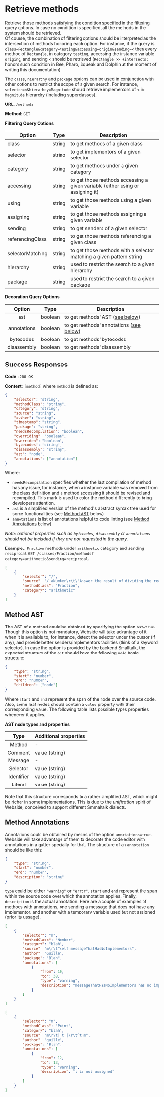 # Retrieve methods

Retrieve those methods satisfying the condition specified in the filtering query options. In case no condition is specified, all the methods in the system should be retrieved.\
Of course, the combination of filtering options should be interpreted as the intersection of methods honoring each option. For instance, if the query is `class=Rectangle&category=testing&accessing=origin&sending=<` then every method of `Rectangle`, in category `testing`, accessing the instance variable `origing`, and sending `<` should be retrieved (`Rectangle >> #intersects:` honors such condition in Bee, Pharo, Squeak and Dolphin at the moment of writing this documentation).

The `class`, `hierarchy` and `package` options can be used in conjunction with other options to restrict the scope of a given search. For instance, `selector=<&hierarhcy=Magnitude` should retrieve implementors of `<` in `Magnitude` hierarchy (including superclasses).

**URL**: `/methods`

**Method**: `GET`

**Filtering Query Options**

| Option           |  Type  | Description                                                                    |
| ---------------- | :----: | ------------------------------------------------------------------------------ |
| class            | string | to get methods of a given class                                                |
| selector         | string | to get implementors of a given selector                                        |
| category         | string | to get methods under a given category                                          |
| accessing        | string | to get those methods accessing a given variable (either using or assigning it) |
| using            | string | to get those methods using a given variable                                    |
| assigning        | string | to get those methods assigning a given variable                                |
| sending          | string | to get senders of a given selector                                             |
| referencingClass | string | to get those methods referencing a given class                                 |
| selectorMatching | string | to get those methods with a selector matching a given pattern string           |
| hierarchy        | string | used to restrict the search to a given hierarchy                               |
| package          | string | used to restrict the search to a given package                                 |

**Decoration Query Options**

|   Option    |  Type   | Description                                                    |
| :---------: | :-----: | -------------------------------------------------------------- |
|     ast     | boolean | to get methods' AST ([see below](#method-ast))                 |
| annotations | boolean | to get methods' annotations ([see below](#method-annotations)) |
|  bytecodes  | boolean | to get methods' bytecodes                                      |
| disassembly | boolean | to get methods' disassembly                                    |

## Success Responses

**Code** : `200 OK`

**Content**: `[method]` where `method` is defined as:

```json
{
	"selector": "string",
	"methodClass": "string",
	"category": "string",
	"source": "string",
	"author": "string",
	"timestamp": "string",
	"package": "string",
	"needsRecompilation": "boolean",
	"overriding": "boolean",
	"overriden": "boolean",
	"bytecodes": "string",
	"disassembly": "string",
	"ast": "node",
	"annotations": ["annotation"]
}
```

Where:

-   `needsRecompilation` specifies whether the last compilation of method has any issue, for instance, when a instance variable was removed from the class definition and a method accessing it should be revised and recompiled. This mark is used to color the method differently to bring developers attention.
-   `ast` is a simplified version of the method's abstract syntax tree used for some functionalities (see [Method AST](#method-ast) below)
-   `annotations` is list of annotations helpful to code linting (see [Method Annotations](#method-annotations) below)

_Note: optional properties such as `bytecodes`, `disassembly` or `annotations` should not be included if they are not requested in the query._

**Example:**: `Fraction` methods under `arithmetic` category and sending `reciprocal` `GET /classes/Fraction/methods?category=arithmetic&sending=reciprocal`.

```json
[
	{
		"selector": "/",
		"source": "/ aNumber\r\t\"Answer the result of dividing the receiver by aNumber.\"\r\taNumber isFraction\r\t\tifTrue: [^self * aNumber reciprocal].\r\t^ aNumber adaptToFraction: self andSend: #/",
		"methodClass": "Fraction",
		"category": "arithmetic"
	}
]
```

## Method AST

The AST of a method could be obtained by specifying the option `ast=true`. Though this option is not mandatory, Webside will take advantage of it when it is available to, for instance, detect the selector under the cursor (if any), and provide better senders/implementors facilities (think of a keyword selector).
In case the option is provided by the backend Smalltalk, the expected structure of the `ast` should have the following `node` basic structure:

```json
{
	"type": "string",
	"start": "number",
	"end": "number",
	"children": ["node"]
}
```

Where `start` and `end` represent the span of the node over the source code.
Also, some leaf nodes should contain a `value` property with their corresponding value.
The following table lists possible types properties whenever it applies.

**AST node types and properties**

|    Type    | Additional properties |
| :--------: | --------------------- |
|   Method   | -                     |
|  Comment   | value (string)        |
|  Message   | -                     |
|  Selector  | value (string)        |
| Identifier | value (string)        |
|  Literal   | value (string)        |

Note that this structure corresponds to a rather simplified AST, which might be richer in some implementations. This is due to the _unification_ spirit of Webside, conceived to support different Smmaltalk dialects.

## Method Annotations

Annotations could be obtained by means of the option `annotations=true`. Webside will take advantage of them to decorate the code editor with annotations in a gutter specially for that.
The structure of an `annotation` should be like this:

```json
{
	"type": "string",
	"start": "number",
	"end": "number",
	"description": "string"
}
```

`type` could be either `"warning"` or `"error"`.
`start` and `end` represent the span within the source code over which the annotation applies.
Finally, `description` is the actual annotation.
Here are a couple of examples of methods with annotations, one sending a message that does not have any implementor, and another with a temporary variable used but not assigned (prior its ussage).

```json
[
	{
		"selector": "m",
		"methodClass": "Number",
		"category": "blah",
		"source": "m\r\t^self messageThatHasNoImplementors",
		"author": "Guille",
		"package": "Blah",
		"annotations": [
			{
				"from": 10,
				"to": 38,
				"type": "warning",
				"description": "messageThatHasNoImplementors has no implementors"
			}
		]
	}
]
```

```json
[
	{
		"selector": "m",
		"methodClass": "Point",
		"category": "blah",
		"source": "m\r\t| t |\r\t^t m",
		"author": "guille",
		"package": "Blah",
		"annotations": [
			{
				"from": 12,
				"to": 13,
				"type": "warning",
				"description": "t is not assigned"
			}
		]
	}
]
```
